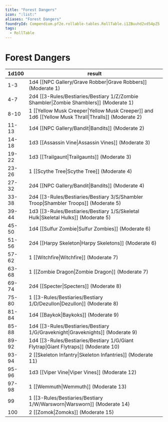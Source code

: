 ```yaml
---
title: "Forest Dangers"
icon: ":list:"
aliases: "Forest Dangers"
foundryId: Compendium.pf2e.rollable-tables.RollTable.i1ZBuuhd2vd54pZ5
tags:
  - RollTable
---
```


# Forest Dangers
| 1d100 | result |
|------|--------|
| 1-3 | 1d4 [[NPC Gallery/Grave Robber\|Grave Robbers]] (Moderate 1) |
| 4-7 | 2d4 [[3-Rules/Bestiaries/Bestiary 1/Z/Zombie Shambler\|Zombie Shamblers]] (Moderate 1) |
| 8-10 | 1 [[Yellow Musk Creeper\|Yellow Musk Creeper]] and 1d6 [[Yellow Musk Thrall\|Thralls]] (Moderate 2) |
| 11-13 | 1d4 [[NPC Gallery/Bandit\|Bandits]] (Moderate 2) |
| 14-18 | 1d3 [[Assassin Vine\|Assassin Vines]] (Moderate 3) |
| 19-22 | 1d3 [[Trailgaunt\|Trailgaunts]] (Moderate 3) |
| 23-26 | 1 [[Scythe Tree\|Scythe Tree]] (Moderate 4) |
| 27-32 | 2d4 [[NPC Gallery/Bandit\|Bandits]] (Moderate 4) |
| 33-38 | 2d4 [[3-Rules/Bestiaries/Bestiary 3/S/Shambler Troop\|Shambler Troops]] (Moderate 5) |
| 39-44 | 1d3 [[3-Rules/Bestiaries/Bestiary 1/S/Skeletal Hulk\|Skeletal Hulks]] (Moderate 5) |
| 45-50 | 1d4 [[Sulfur Zombie\|Sulfur Zombies]] (Moderate 6) |
| 51-56 | 2d4 [[Harpy Skeleton\|Harpy Skeletons]] (Moderate 6) |
| 57-62 | 1 [[Witchfire\|Witchfire]] (Moderate 7) |
| 63-68 | 1 [[Zombie Dragon\|Zombie Dragon]] (Moderate 7) |
| 69-74 | 2d4 [[Specter\|Specters]] (Moderate 8) |
| 75-80 | 1 [[3-Rules/Bestiaries/Bestiary 1/D/Dezullon\|Dezullon]] (Moderate 8) |
| 81-84 | 1d4 [[Baykok\|Baykoks]] (Moderate 9) |
| 85-88 | 1d4 [[3-Rules/Bestiaries/Bestiary 1/G/Graveknight\|Graveknights]] (Moderate 9) |
| 89-92 | 1d4 [[3-Rules/Bestiaries/Bestiary 1/G/Giant Flytrap\|Giant Flytraps]] (Moderate 10) |
| 93-94 | 2 [[Skeleton Infantry\|Skeleton Infantries]] (Moderate 11) |
| 95-96 | 1d3 [[Viper Vine\|Viper Vines]] (Moderate 12) |
| 97-98 | 1 [[Wemmuth\|Wemmuth]] (Moderate 13) |
| 99 | 1 [[3-Rules/Bestiaries/Bestiary 1/W/Warsworn\|Warsworn]] (Moderate 14) |
| 100 | 2 [[Zomok\|Zomoks]] (Moderate 15) |
